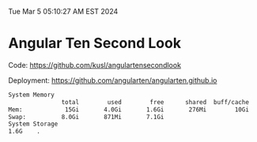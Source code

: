 Tue Mar  5 05:10:27 AM EST 2024

# Angular Ten Second Look

Code: https://github.com/kusl/angulartensecondlook

Deployment: https://github.com/angularten/angularten.github.io

```bash
System Memory
               total        used        free      shared  buff/cache   available
Mem:            15Gi       4.0Gi       1.6Gi       276Mi        10Gi        11Gi
Swap:          8.0Gi       871Mi       7.1Gi
System Storage
1.6G	.
```
